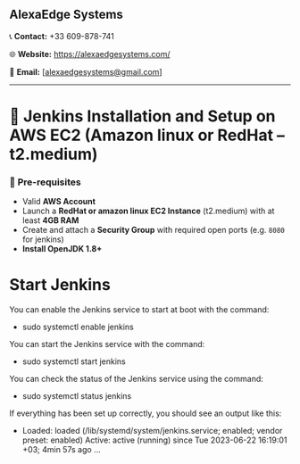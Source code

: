

## **AlexaEdge Systems**

📞 **Contact:** +33 609-878-741

🌐 **Website:** https://alexaedgesystems.com/ 

📧 **Email:** [alexaedgesystems@gmail.com]

---

# 🚀 Jenkins Installation and Setup on AWS EC2 (Amazon linux or RedHat – t2.medium)

### 🔧 **Pre-requisites**

* Valid **AWS Account**
* Launch a **RedHat or amazon linux EC2 Instance** (t2.medium) with at least **4GB RAM**
* Create and attach a **Security Group** with required open ports (e.g. `8080` for jenkins)
* **Install OpenJDK 1.8+**

# Start Jenkins
You can enable the Jenkins service to start at boot with the command:

- sudo systemctl enable jenkins

You can start the Jenkins service with the command:

- sudo systemctl start jenkins

You can check the status of the Jenkins service using the command:

 - sudo systemctl status jenkins

If everything has been set up correctly, you should see an output like this:

 - Loaded: loaded (/lib/systemd/system/jenkins.service; enabled; vendor preset: enabled)
 Active: active (running) since Tue 2023-06-22 16:19:01 +03; 4min 57s ago
 ...

